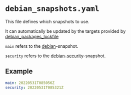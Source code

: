 # `debian_snapshots.yaml`

This file defines which snapshots to use.

It can automatically be updated by the targets provided by [debian_packages_lockfile](lockfile.md)

`main` refers to the [debian](https://snapshot.debian.org/archive/debian/)-snapshot.

`security` refers to the [debian-security](https://snapshot.debian.org/archive/debian-security/)-snapshot.

## Example

```yaml
main: 20220531T085056Z
security: 20220531T085321Z
```
